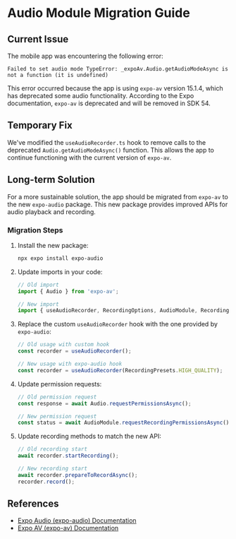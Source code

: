 # Audio Module Migration Guide

## Current Issue

The mobile app was encountering the following error:
```
Failed to set audio mode TypeError: _expoAv.Audio.getAudioModeAsync is not a function (it is undefined)
```

This error occurred because the app is using `expo-av` version 15.1.4, which has deprecated some audio functionality. According to the Expo documentation, `expo-av` is deprecated and will be removed in SDK 54.

## Temporary Fix

We've modified the `useAudioRecorder.ts` hook to remove calls to the deprecated `Audio.getAudioModeAsync()` function. This allows the app to continue functioning with the current version of `expo-av`.

## Long-term Solution

For a more sustainable solution, the app should be migrated from `expo-av` to the new `expo-audio` package. This new package provides improved APIs for audio playback and recording.

### Migration Steps

1. Install the new package:
   ```bash
   npx expo install expo-audio
   ```

2. Update imports in your code:
   ```javascript
   // Old import
   import { Audio } from 'expo-av';
   
   // New import
   import { useAudioRecorder, RecordingOptions, AudioModule, RecordingPresets } from 'expo-audio';
   ```

3. Replace the custom `useAudioRecorder` hook with the one provided by `expo-audio`:
   ```javascript
   // Old usage with custom hook
   const recorder = useAudioRecorder();
   
   // New usage with expo-audio hook
   const recorder = useAudioRecorder(RecordingPresets.HIGH_QUALITY);
   ```

4. Update permission requests:
   ```javascript
   // Old permission request
   const response = await Audio.requestPermissionsAsync();
   
   // New permission request
   const status = await AudioModule.requestRecordingPermissionsAsync();
   ```

5. Update recording methods to match the new API:
   ```javascript
   // Old recording start
   await recorder.startRecording();
   
   // New recording start
   await recorder.prepareToRecordAsync();
   recorder.record();
   ```

## References

- [Expo Audio (expo-audio) Documentation](https://docs.expo.dev/versions/latest/sdk/audio/)
- [Expo AV (expo-av) Documentation](https://docs.expo.dev/versions/latest/sdk/av/)
